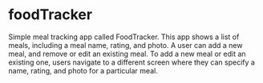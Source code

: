 # foodTracker

Simple meal tracking app called FoodTracker. This app shows a list of meals, including a meal name, rating, and photo. A user can add a new meal, and remove or edit an existing meal. To add a new meal or edit an existing one, users navigate to a different screen where they can specify a name, rating, and photo for a particular meal.
